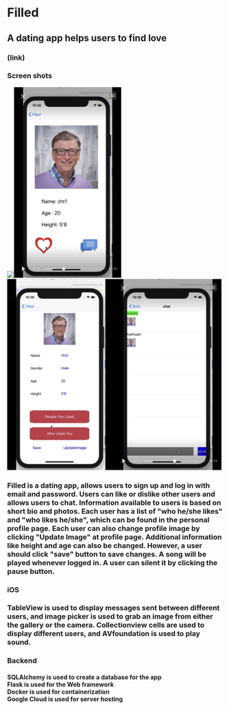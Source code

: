 # Filled
## A dating app helps users to find love
### (link)
### Screen shots 

<img src = "https://github.com/serenawangCU/FilledApp/blob/master/Screenshots/pic4.jpg" width= "250"><img src = "https://github.com/serenawangCU/FilledApp/blob/master/Screenshots/pic1.jpg" width= "250"><img src = "https://github.com/serenawangCU/FilledApp/blob/master/Screenshots/pic2.jpg" width= "250"><img src = "https://github.com/serenawangCU/FilledApp/blob/master/Screenshots/pic3.jpg" width= "250">

### Filled is a dating app, allows users to sign up and log in with email and password. Users can like or dislike other users and allows users to chat. Information available to users is based on short bio and photos. Each user has a list of "who he/she likes" and "who likes he/she", which can be found in the personal profile page. Each user can also change profile image by clicking "Update Image" at profile page. Additional information like height and age can also be changed. However, a user should click "save" button to save changes. A song will be played whenever logged in. A user can silent it by clicking the pause button.


### iOS

### TableView is used to display messages sent between different users, and image picker is used to grab an image from either the gallery or the camera. Collectionview cells are used to display different users, and AVfoundation is used to play sound.

### Backend

#### SQLAlchemy is used to create a database for the app <br>Flask is used for the Web framework <br> Docker is used for containerization <br> Google Cloud is used for server hosting
